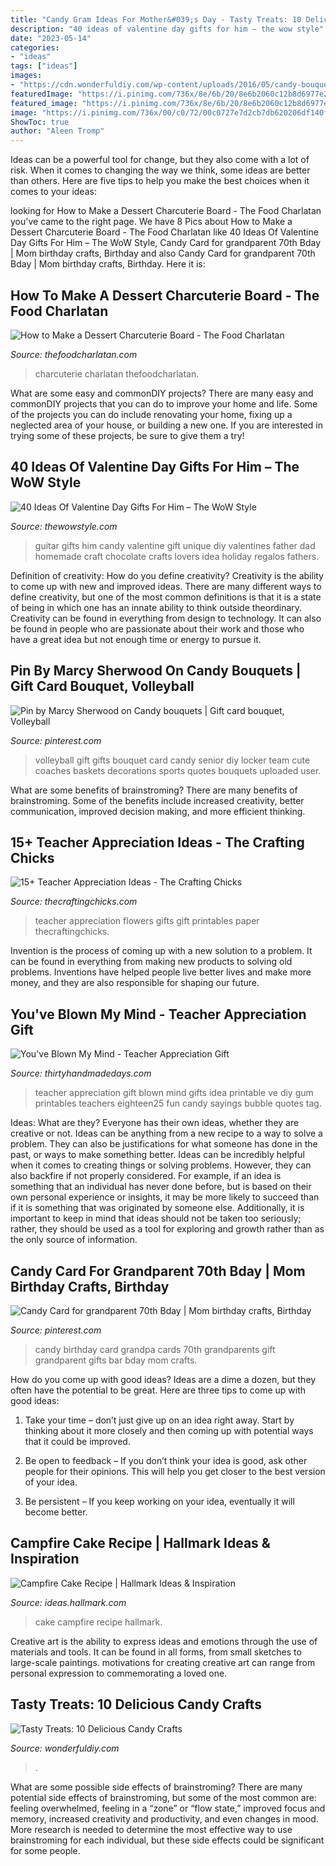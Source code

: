 ```yaml
---
title: "Candy Gram Ideas For Mother&#039;s Day - Tasty Treats: 10 Delicious Candy Crafts"
description: "40 ideas of valentine day gifts for him – the wow style"
date: "2023-05-14"
categories:
- "ideas"
tags: ["ideas"]
images:
- "https://cdn.wonderfuldiy.com/wp-content/uploads/2016/05/candy-bouquet.jpg"
featuredImage: "https://i.pinimg.com/736x/8e/6b/20/8e6b2060c12b8d6977e275da49e7d98f--volleyball-party-volleyball-senior-gifts.jpg"
featured_image: "https://i.pinimg.com/736x/8e/6b/20/8e6b2060c12b8d6977e275da49e7d98f--volleyball-party-volleyball-senior-gifts.jpg"
image: "https://i.pinimg.com/736x/00/c0/72/00c0727e7d2cb7db620206df140ff274--candy-cards-grandparent.jpg"
ShowToc: true
author: "Aleen Tromp"
---
```



Ideas can be a powerful tool for change, but they also come with a lot of risk. When it comes to changing the way we think, some ideas are better than others. Here are five tips to help you make the best choices when it comes to your ideas: 

	

		
looking for How to Make a Dessert Charcuterie Board - The Food Charlatan you've came to the right page. We have 8 Pics about How to Make a Dessert Charcuterie Board - The Food Charlatan like 40 Ideas Of Valentine Day Gifts For Him – The WoW Style, Candy Card for grandparent 70th Bday | Mom birthday crafts, Birthday and also Candy Card for grandparent 70th Bday | Mom birthday crafts, Birthday. Here it is:
		
    
## How To Make A Dessert Charcuterie Board - The Food Charlatan

<img loading=lazy src="https://thefoodcharlatan.com/wp-content/uploads/2020/10/How-to-Make-a-Dessert-Charcuterie-Board-9.jpg" onerror="this.onerror=null;this.src='https://tse4.mm.bing.net/th?id=OIP.H-Tji976lalaaDn0Y6w3QAHaLH&amp;pid=15.1';" alt="How to Make a Dessert Charcuterie Board - The Food Charlatan">

_Source: thefoodcharlatan.com_

>charcuterie charlatan thefoodcharlatan. 

	

What are some easy and commonDIY projects?
There are many easy and commonDIY projects that you can do to improve your home and life. Some of the projects you can do include renovating your home, fixing up a neglected area of your house, or building a new one. If you are interested in trying some of these projects, be sure to give them a try!

    
## 40 Ideas Of Valentine Day Gifts For Him – The WoW Style

<img loading=lazy src="http://thewowstyle.com/wp-content/uploads/2014/12/Unique-Valentines-Day-Gifts-for-Him..jpg" onerror="this.onerror=null;this.src='https://tse1.mm.bing.net/th?id=OIP._TQZVHjGiKAdicDO1ZcoDAHaM0&amp;pid=15.1';" alt="40 Ideas Of Valentine Day Gifts For Him – The WoW Style">

_Source: thewowstyle.com_

>guitar gifts him candy valentine gift unique diy valentines father dad homemade craft chocolate crafts lovers idea holiday regalos fathers. 

	

Definition of creativity: How do you define creativity?
Creativity is the ability to come up with new and improved ideas. There are many different ways to define creativity, but one of the most common definitions is that it is a state of being in which one has an innate ability to think outside theordinary. Creativity can be found in everything from design to technology. It can also be found in people who are passionate about their work and those who have a great idea but not enough time or energy to pursue it.

    
## Pin By Marcy Sherwood On Candy Bouquets | Gift Card Bouquet, Volleyball

<img loading=lazy src="https://i.pinimg.com/736x/8e/6b/20/8e6b2060c12b8d6977e275da49e7d98f--volleyball-party-volleyball-senior-gifts.jpg" onerror="this.onerror=null;this.src='https://tse3.mm.bing.net/th?id=OIP.ZmmBQWKyPmZsabqUr4ALYQHaJ6&amp;pid=15.1';" alt="Pin by Marcy Sherwood on Candy bouquets | Gift card bouquet, Volleyball">

_Source: pinterest.com_

>volleyball gift gifts bouquet card candy senior diy locker team cute coaches baskets decorations sports quotes bouquets uploaded user. 

	

What are some benefits of brainstroming?
There are many benefits of brainstroming. Some of the benefits include increased creativity, better communication, improved decision making, and more efficient thinking.

    
## 15+ Teacher Appreciation Ideas - The Crafting Chicks

<img loading=lazy src="https://thecraftingchicks.com/wp-content/uploads/2015/04/Flowers-for-the-teacher.jpg" onerror="this.onerror=null;this.src='https://tse3.mm.bing.net/th?id=OIP._2TpWXtCmwdTi4cNQ3w3wwHaKE&amp;pid=15.1';" alt="15+ Teacher Appreciation Ideas - The Crafting Chicks">

_Source: thecraftingchicks.com_

>teacher appreciation flowers gifts gift printables paper thecraftingchicks. 

	

Invention is the process of coming up with a new solution to a problem. It can be found in everything from making new products to solving old problems. Inventions have helped people live better lives and make more money, and they are also responsible for shaping our future.

    
## You&#039;ve Blown My Mind - Teacher Appreciation Gift

<img loading=lazy src="https://www.thirtyhandmadedays.com/wp-content/uploads/2015/04/blowmymindteacherappreciationgift.jpg" onerror="this.onerror=null;this.src='https://tse1.mm.bing.net/th?id=OIP.E3YoZc9DjukLH8vCEVKpRwHaLH&amp;pid=15.1';" alt="You&#039;ve Blown My Mind - Teacher Appreciation Gift">

_Source: thirtyhandmadedays.com_

>teacher appreciation gift blown mind gifts idea printable ve diy gum printables teachers eighteen25 fun candy sayings bubble quotes tag. 

	

Ideas: What are they?
Everyone has their own ideas, whether they are creative or not. Ideas can be anything from a new recipe to a way to solve a problem. They can also be justifications for what someone has done in the past, or ways to make something better. 
Ideas can be incredibly helpful when it comes to creating things or solving problems. However, they can also backfire if not properly considered. For example, if an idea is something that an individual has never done before, but is based on their own personal experience or insights, it may be more likely to succeed than if it is something that was originated by someone else. Additionally, it is important to keep in mind that ideas should not be taken too seriously; rather, they should be used as a tool for exploring and growth rather than as the only source of information.

    
## Candy Card For Grandparent 70th Bday | Mom Birthday Crafts, Birthday

<img loading=lazy src="https://i.pinimg.com/736x/00/c0/72/00c0727e7d2cb7db620206df140ff274--candy-cards-grandparent.jpg" onerror="this.onerror=null;this.src='https://tse2.mm.bing.net/th?id=OIP.yLF2Tftz-mgvp7xIRb5cUQHaKX&amp;pid=15.1';" alt="Candy Card for grandparent 70th Bday | Mom birthday crafts, Birthday">

_Source: pinterest.com_

>candy birthday card grandpa cards 70th grandparents gift grandparent gifts bar bday mom crafts. 

	

How do you come up with good ideas?
Ideas are a dime a dozen, but they often have the potential to be great. Here are three tips to come up with good ideas:
1. Take your time – don’t just give up on an idea right away. Start by thinking about it more closely and then coming up with potential ways that it could be improved.

2. Be open to feedback – If you don’t think your idea is good, ask other people for their opinions. This will help you get closer to the best version of your idea.

3. Be persistent – If you keep working on your idea, eventually it will become better.

    
## Campfire Cake Recipe | Hallmark Ideas &amp; Inspiration

<img loading=lazy src="https://ideas.hallmark.com/wp-content/uploads/2016/09/CampfireCake600x600.jpg" onerror="this.onerror=null;this.src='https://tse4.mm.bing.net/th?id=OIP.8ehZCUc1ZrEO-NeHZj_6AQHaHa&amp;pid=15.1';" alt="Campfire Cake Recipe | Hallmark Ideas &amp; Inspiration">

_Source: ideas.hallmark.com_

>cake campfire recipe hallmark. 

	

Creative art is the ability to express ideas and emotions through the use of materials and tools. It can be found in all forms, from small sketches to large-scale paintings. motivations for creating creative art can range from personal expression to commemorating a loved one.

    
## Tasty Treats: 10 Delicious Candy Crafts

<img loading=lazy src="https://cdn.wonderfuldiy.com/wp-content/uploads/2016/05/candy-bouquet.jpg" onerror="this.onerror=null;this.src='https://tse1.mm.bing.net/th?id=OIP.cRL7B2F7Sy5Xm9r5O0lSaAHaM4&amp;pid=15.1';" alt="Tasty Treats: 10 Delicious Candy Crafts">

_Source: wonderfuldiy.com_

>. 

	

What are some possible side effects of brainstroming?
There are many potential side effects of brainstroming, but some of the most common are: feeling overwhelmed, feeling in a “zone” or “flow state,” improved focus and memory, increased creativity and productivity, and even changes in mood. More research is needed to determine the most effective way to use brainstroming for each individual, but these side effects could be significant for some people.

